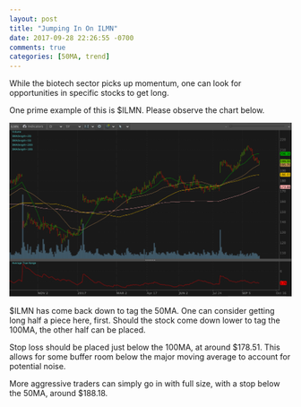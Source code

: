 ```yaml
---
layout: post
title: "Jumping In On ILMN"
date: 2017-09-28 22:26:55 -0700
comments: true
categories: [50MA, trend]
---
```


While the biotech sector picks up momentum, one can look for opportunities in specific stocks to get long.

One prime example of this is $ILMN. Please observe the chart below.

[![ILMN Daily - 2017-09-28](/images/blog/20170928/ilmn_daily.png)](/images/blog/20170928/ilmn_daily.png)

$ILMN has come back down to tag the 50MA. One can consider getting long half a piece here, first. Should the stock come down lower to tag the 100MA, the other half can be placed.

Stop loss should be placed just below the 100MA, at around $178.51. This allows for some buffer room below the major moving average to account for potential noise. 

More aggressive traders can simply go in with full size, with a stop below the 50MA, around $188.18.